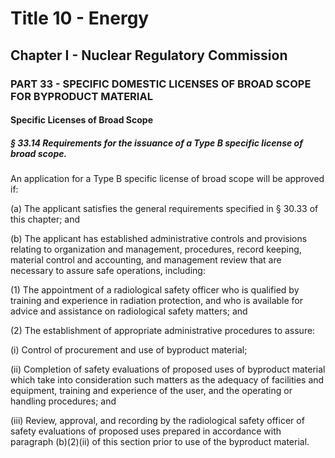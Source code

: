 
# Title 10 - Energy
## Chapter I - Nuclear Regulatory Commission
### PART 33 - SPECIFIC DOMESTIC LICENSES OF BROAD SCOPE FOR BYPRODUCT MATERIAL
#### Specific Licenses of Broad Scope
##### § 33.14 Requirements for the issuance of a Type B specific license of broad scope.

An application for a Type B specific license of broad scope will be approved if:

(a) The applicant satisfies the general requirements specified in § 30.33 of this chapter; and

(b) The applicant has established administrative controls and provisions relating to organization and management, procedures, record keeping, material control and accounting, and management review that are necessary to assure safe operations, including:

(1) The appointment of a radiological safety officer who is qualified by training and experience in radiation protection, and who is available for advice and assistance on radiological safety matters; and

(2) The establishment of appropriate administrative procedures to assure:

(i) Control of procurement and use of byproduct material;

(ii) Completion of safety evaluations of proposed uses of byproduct material which take into consideration such matters as the adequacy of facilities and equipment, training and experience of the user, and the operating or handling procedures; and

(iii) Review, approval, and recording by the radiological safety officer of safety evaluations of proposed uses prepared in accordance with paragraph (b)(2)(ii) of this section prior to use of the byproduct material.
